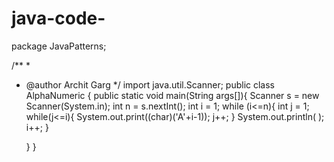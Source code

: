 # java-code-
package JavaPatterns;

/**
 *
 * @author Archit Garg
 */
import java.util.Scanner;
public class AlphaNumeric {
    public static void main(String args[]){
        Scanner s = new Scanner(System.in);
        int n = s.nextInt();
        int i = 1;
        while (i<=n){
            int j = 1;
            while(j<=i){
                System.out.print((char)('A'+i-1));
                j++;
            }
            System.out.println( );
            i++;
        }
        
    }
}
